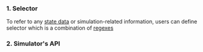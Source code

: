 ### 1. Selector

To refer to any [state data](/state_data/) or simulation-related information, users can define selector which is a combination of [regexes](/regex_syntax/)

### 2. Simulator's API
